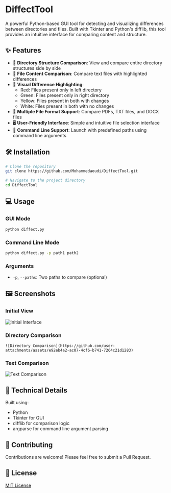 # DiffectTool

A powerful Python-based GUI tool for detecting and visualizing differences between directories and files. Built with Tkinter and Python's difflib, this tool provides an intuitive interface for comparing content and structure.


## ✨ Features

- 📁 **Directory Structure Comparison**: View and compare entire directory structures side by side
- 📄 **File Content Comparison**: Compare text files with highlighted differences
- 🎨 **Visual Difference Highlighting**: 
  - Red: Files present only in left directory
  - Green: Files present only in right directory
  - Yellow: Files present in both with changes
  - White: Files present in both with no changes
- 📝 **Multiple File Format Support**: Compare PDFs, TXT files, and DOCX files
- 🖥️ **User-Friendly Interface**: Simple and intuitive file selection interface
- 🚀 **Command Line Support**: Launch with predefined paths using command line arguments

## 🛠️ Installation

```bash
# Clone the repository
git clone https://github.com/Mohammedaoudi/DiffectTool.git

# Navigate to the project directory
cd DiffectTool
```

## 💻 Usage

### GUI Mode
```bash
python diffect.py
```

### Command Line Mode
```bash
python diffect.py -p path1 path2
```

### Arguments
- `-p`, `--paths`: Two paths to compare (optional)

## 🖼️ Screenshots

### Initial View

![Initial Interface](https://github.com/user-attachments/assets/a4f3398e-f04d-4e06-9480-d0fc7726ea95)




### Directory Comparison


    ![Directory Comparison](https://github.com/user-attachments/assets/e92eb4a2-ac07-4cf6-b741-7264c21d1283)

### Text Comparison

![Text Comparison](https://github.com/user-attachments/assets/362aeda8-27ef-4f31-aff6-7c784d065186)


## 🔧 Technical Details

Built using:
- Python
- Tkinter for GUI
- difflib for comparison logic
- argparse for command line argument parsing

## 🤝 Contributing

Contributions are welcome! Please feel free to submit a Pull Request.

## 📝 License

[MIT License](LICENSE)

